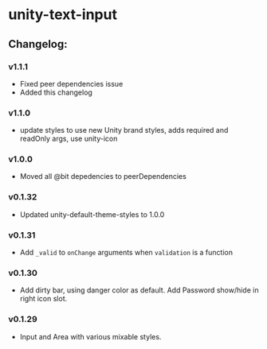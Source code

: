 # unity-text-input

## Changelog:

### v1.1.1
- Fixed peer dependencies issue
- Added this changelog

### v1.1.0
- update styles to use new Unity brand styles, adds required and readOnly args, use unity-icon

### v1.0.0
- Moved all @bit depedencies to peerDependencies

### v0.1.32
- Updated unity-default-theme-styles to 1.0.0

### v0.1.31
- Add `_valid` to `onChange` arguments when `validation` is a function

### v0.1.30
- Add dirty bar, using danger color as default. Add Password show/hide in right icon slot.

### v0.1.29
- Input and Area with various mixable styles.
